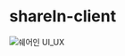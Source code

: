 # shareIn-client
![쉐어인 UI_UX](https://user-images.githubusercontent.com/46955032/214224260-197242bb-496a-4caf-9f38-063b0e704af6.png)